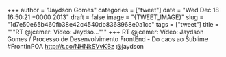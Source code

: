 
+++
author = "Jaydson Gomes"
categories = ["tweet"]
date = "Wed Dec 18 16:50:21 +0000 2013"
draft = false
image = "{TWEET_IMAGE}"
slug = "1d7e50e65b460fb38e42c4540db8368968e0a1cc"
tags = ["tweet"]
title = """RT @jcemer: Vídeo: Jaydso..."""
+++
RT @jcemer: Vídeo: Jaydson Gomes / Processo de Desenvolvimento FrontEnd - Do caos ao Sublime #FrontInPOA  http://t.co/NHNkSVvKBz @jaydson
